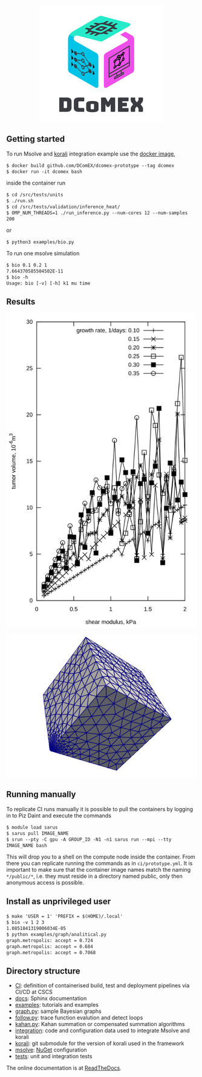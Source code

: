 <p align="center"><img src="dcomex.png" alt="DComEX logo"/></p>

## Getting started
To run Msolve and
[korali](https://www.cse-lab.ethz.ch/korali)
integration example use the
[docker image](Dockerfile),
```
$ docker build github.com/DComEX/dcomex-prototype --tag dcomex
$ docker run -it dcomex bash
```
inside the container run
```
$ cd /src/tests/units
$ ./run.sh
$ cd /src/tests/validation/inference_heat/
$ OMP_NUM_THREADS=1 ./run_inference.py --num-cores 12 --num-samples 200
```
or
```
$ python3 examples/bio.py
```

To run one msolve simulation
```
$ bio 0.1 0.2 1
7.664370585504502E-11
$ bio -h
Usage: bio [-v] [-h] k1 mu time
```

## Results
<p align="center"><img src="examples/bio/bio.svg" alt="MSolve results"/></p>
<p align="center"><img src="examples/bio/mesh.png" alt="MSolve results"/></p>

## Running manually
To replicate CI runs manually it is possible to pull the containers by logging in to Piz Daint and execute the commands
```
$ module load sarus
$ sarus pull IMAGE_NAME
$ srun --pty -C gpu -A GROUP_ID -N1 -n1 sarus run --mpi --tty IMAGE_NAME bash
```
This will drop you to a shell on the compute node inside the container. From there you can
replicate running the commands as in `ci/prototype.yml`.
It is important to make sure that the container image names match the naming `*/public/*`, i.e.
they must reside in a directory named public, only then anonymous access is possible.

## Install as unprivileged user

```
$ make 'USER = 1' 'PREFIX = $(HOME)/.local'
$ bio -v 1 2 3
1.0851841319006034E-05
$ python examples/graph/analitical.py
graph.metropolis: accept = 0.724
graph.metropolis: accept = 0.684
graph.metropolis: accept = 0.7068
```

## Directory structure

* [CI](ci): definition of containerised build, test and deployment
  pipelines via CI/CD at CSCS
* [docs](docs): Sphinx documentation
* [examples](examples): tutorials and examples
* [graph.py](graph.py): sample Bayesian graphs
* [follow.py](follow.py): trace function evalution and detect loops
* [kahan.py](kahan.py): Kahan summation or compensated summation algorithms
* [integration](integration): code and configuration data used to
  integrate Msolve and korali
* [korali](korali): git submodule for the version of korali
  used in the framework
* [msolve](msolve):
  [NuGet](https://www.nuget.org)
  configuration
* [tests](tests): unit and integration tests

The online documentation is at
[ReadTheDocs](https://dcomex-framework-prototype.readthedocs.io/en/latest).
